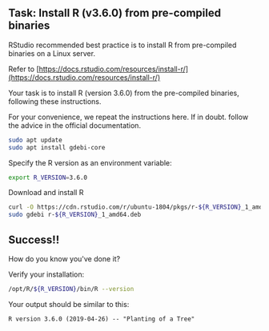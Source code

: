 
## Task: Install R (v3.6.0) from pre-compiled binaries

RStudio recommended best practice is to install R from pre-compiled binaries on a Linux server.

Refer to [https://docs.rstudio.com/resources/install-r/](https://docs.rstudio.com/resources/install-r/)

Your task is to install R (version 3.6.0) from the pre-compiled binaries, following these instructions.

For your convenience, we repeat the instructions here.  If in doubt. follow the advice in the official documentation.

```sh
sudo apt update
sudo apt install gdebi-core
```

Specify the R version as an environment variable:

```sh
export R_VERSION=3.6.0
```

Download and install R

```sh
curl -O https://cdn.rstudio.com/r/ubuntu-1804/pkgs/r-${R_VERSION}_1_amd64.deb
sudo gdebi r-${R_VERSION}_1_amd64.deb
```

<asciinema-player src="../../asciicast/install_r.cast"></asciinema-player>



## Success!!

How do you know you've done it?

Verify your installation:

```sh
/opt/R/${R_VERSION}/bin/R --version
```

Your output should be similar to this:

```
R version 3.6.0 (2019-04-26) -- "Planting of a Tree"
```

